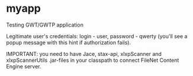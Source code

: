# myapp
Testing GWT/GWTP application

Legitimate user's credentials: login - user, password - qwerty (you'll see a popup message with this hint if authorization fails).

IMPORTANT: you need to have Jace, stax-api, xlxpScanner and xlxpScannerUtils .jar-files in your classpath to connect FileNet Content Engine server.
